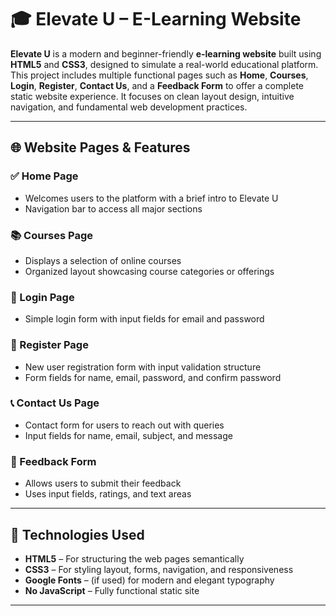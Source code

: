 # 🎓 Elevate U – E-Learning Website

**Elevate U** is a modern and beginner-friendly **e-learning website** built using **HTML5** and **CSS3**, designed to simulate a real-world educational platform. This project includes multiple functional pages such as **Home**, **Courses**, **Login**, **Register**, **Contact Us**, and a **Feedback Form** to offer a complete static website experience. It focuses on clean layout design, intuitive navigation, and fundamental web development practices.

---

## 🌐 Website Pages & Features

### ✅ Home Page
- Welcomes users to the platform with a brief intro to Elevate U
- Navigation bar to access all major sections

### 📚 Courses Page
- Displays a selection of online courses
- Organized layout showcasing course categories or offerings

### 🔐 Login Page
- Simple login form with input fields for email and password

### 📝 Register Page
- New user registration form with input validation structure
- Form fields for name, email, password, and confirm password

### 📞 Contact Us Page
- Contact form for users to reach out with queries
- Input fields for name, email, subject, and message

### 💬 Feedback Form
- Allows users to submit their feedback
- Uses input fields, ratings, and text areas

---

## 🧰 Technologies Used

- **HTML5** – For structuring the web pages semantically
- **CSS3** – For styling layout, forms, navigation, and responsiveness
- **Google Fonts** – (if used) for modern and elegant typography
- **No JavaScript** – Fully functional static site

---


